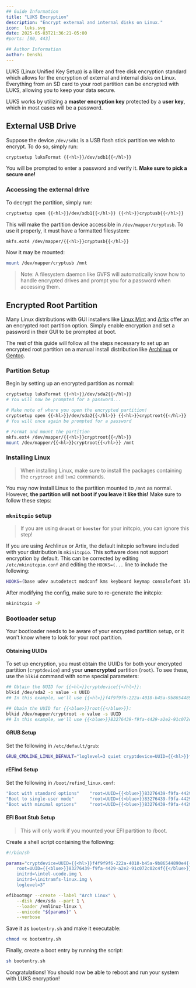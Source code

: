 ```yaml
---
## Guide Information
title: "LUKS Encryption"
description: "Encrypt external and internal disks on Linux."
icon:  luks.svg
date: 2025-05-03T21:36:21-05:00
#ports: [80, 443]

## Author Information
author: Denshi
---
```


LUKS (Linux Unified Key Setup) is a libre and free disk encryption standard which allows for the encryption of external and internal disks on Linux. Everything from an SD card to your root partition can be encrypted with LUKS, allowing you to keep your data secure.

LUKS works by utilizing a **master encryption key** protected by a **user key**, which in most cases will be a password.

## External USB Drive

Suppose the device `/dev/sdb1` is a USB flash stick partition we wish to encrypt. To do so, simply run:

```sh
cryptsetup luksFormat {{<hl>}}/dev/sdb1{{</hl>}}
```

You will be prompted to enter a password and verify it. **Make sure to pick a secure one!**

### Accessing the external drive

To decrypt the partition, simply run:

```sh
cryptsetup open {{<hl>}}/dev/sdb1{{</hl>}} {{<hl>}}cryptusb{{</hl>}}
```

This will make the partition device accessible in `/dev/mapper/cryptusb`. To use it properly, it must have a formatted filesystem:

```sh
mkfs.ext4 /dev/mapper/{{<hl>}}cryptusb{{</hl>}}
```

Now it may be mounted:
```sh
mount /dev/mapper/cryptusb /mnt
```

> Note: A filesystem daemon like GVFS will automatically know how to handle encrypted drives and prompt you for a password when accessing them.

## Encrypted Root Partition

Many Linux distributions with GUI installers like [Linux Mint](https://linuxmint.com/) and [Artix](https://artixlinux.org/) offer an an encrypted root partition option. Simply enable encryption and set a password in their GUI to be prompted at boot.

The rest of this guide will follow all the steps necessary to set up an encrypted root partition on a manual install distribution like [Archlinux](https://archlinux.org) or [Gentoo](https://gentoo.org).

### Partition Setup

Begin by setting up an encrypted partition as normal:

```sh
cryptsetup luksFormat {{<hl>}}/dev/sda2{{</hl>}}
# You will now be prompted for a password...

# Make note of where you open the encrypted partition!
cryptsetup open {{<hl>}}/dev/sda2{{</hl>}} {{<hl>}}cryptroot{{</hl>}}
# You will once again be prompted for a password

# Format and mount the partition
mkfs.ext4 /dev/mapper/{{<hl>}}cryptroot{{</hl>}}
mount /dev/mapper/{{<hl>}}cryptroot{{</hl>}} /mnt
```

### Installing Linux

> When installing Linux, make sure to install the packages containing the `cryptroot` and `lvm2` commands.

You may now install Linux to the partition mounted to `/mnt` as normal. However, **the partition will not boot if you leave it like this!** Make sure to follow these steps:

### `mknitcpio` setup

> If you are using **`dracut`** or **`booster`** for your initcpio, you can ignore this step!

If you are using Archlinux or Artix, the default initcpio software included with your distribution is `mkinitcpio`. This software does not support encryption by default. This can be corrected by editing `/etc/mkinitcpio.conf` and editing the `HOOKS=(...` line to include the following:

```sh
HOOKS=(base udev autodetect modconf kms keyboard keymap consolefont block {{<hl>}}encrypt{{</hl>}} {{<hl>}}lvm2{{</hl>}} filesystems fsck)
```

After modifying the config, make sure to re-generate the initcpio:

```sh
mkinitcpio -P
```

### Bootloader setup

Your bootloader needs to be aware of your encrypted partition setup, or it won't know where to look for your root partition.

#### Obtaining UUIDs

To set up encryption, you must obtain the UUIDs for both your encrypted partition (`cryptdevice`) and your **unencrypted** partition (`root`). To see these, use the `blkid` command with some special parameters:

```sh
## Obtain the UUID for {{<hl>}}cryptdevice{{</hl>}}:
blkid /dev/sda2 -o value -s UUID
## In this example, we'll use {{<hl>}}f4f9f9f6-222a-4018-b45a-9b86544890e4{{</hl>}}

## Obain the UUID for {{<blue>}}root{{</blue>}}:
blkid /dev/mapper/cryptroot -o value -s UUID
## In this example, we'll use {{<blue>}}83276439-f9fa-4429-a2e2-91c072c02c4f{{</blue>}}
```

#### GRUB Setup

Set the following in `/etc/default/grub`:

```sh
GRUB_CMDLINE_LINUX_DEFAULT="loglevel=3 quiet cryptdevice=UUID={{<hl>}}f4f9f9f6-222a-4018-b45a-9b86544890e4{{</hl>}}:cryptroot root=UUID={{<blue>}}83276439-f9fa-4429-a2e2-91c072c02c4f{{</blue>}}"
```

#### rEFInd Setup

Set the following in `/boot/refind_linux.conf`:
```sh
"Boot with standard options"    "root=UUID={{<blue>}}83276439-f9fa-4429-a2e2-91c072c02c4f{{</blue>}} ro cryptdevice=UUID={{<hl>}}f4f9f9f6-222a-4018-b45a-9b86544890e4{{</hl>}}:cryptroot:allow-discards loglevel=3"
"Boot to single-user mode"      "root=UUID={{<blue>}}83276439-f9fa-4429-a2e2-91c072c02c4f{{</blue>}} ro cryptdevice=UUID={{<hl>}}f4f9f9f6-222a-4018-b45a-9b86544890e4{{</hl>}}:cryptroot:allow-discards quiet single"
"Boot with minimal options"     "root=UUID={{<blue>}}83276439-f9fa-4429-a2e2-91c072c02c4f{{</blue>}} ro cryptdevice=UUID={{<hl>}}f4f9f9f6-222a-4018-b45a-9b86544890e4{{</hl>}}:cryptroot:allow-discards
```

#### EFI Boot Stub Setup

> This will only work if you mounted your EFI partition to /boot.

Create a shell script containing the following:
```sh
#!/bin/sh

params="cryptdevice=UUID={{<hl>}}f4f9f9f6-222a-4018-b45a-9b86544890e4{{</hl>}}:cryptroot \
    root=UUID={{<blue>}}83276439-f9fa-4429-a2e2-91c072c02c4f{{</blue>}} rootfstype=ext4 rw \
    initrd=\intel-ucode.img \
    initrd=\initramfs-linux.img \
    loglevel=3"

efibootmgr --create --label "Arch Linux" \
    --disk /dev/sda --part 1 \
    --loader /vmlinuz-linux \
    --unicode "${params}" \
    --verbose
```
Save it as `bootentry.sh` and make it executable:

```sh
chmod +x bootentry.sh
```

Finally, create a boot entry by running the script:

```sh
sh bootentry.sh
```

Congratulations! You should now be able to reboot and run your system with LUKS encryption!
